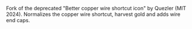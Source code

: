 Fork of the deprecated "Better copper wire shortcut icon" by Quezler (MIT 2024).
Normalizes the copper wire shortcut, harvest gold and adds wire end caps.
